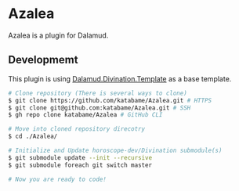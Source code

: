 # Azalea

Azalea is a plugin for Dalamud.

## Developmemt

This plugin is using [Dalamud.Divination.Template](https://github.com/horoscope-dev/Dalamud.Divination.Template) as a base template.  

```bash
# Clone repository (There is several ways to clone)
$ git clone https://github.com/katabame/Azalea.git # HTTPS
$ git clone git@github.com:katabame/Azalea.git # SSH
$ gh repo clone katabame/Azalea # GitHub CLI

# Move into cloned repository direcotry
$ cd ./Azalea/

# Initialize and Update horoscope-dev/Divination submodule(s)
$ git submodule update --init --recursive
$ git submodule foreach git switch master

# Now you are ready to code!
```
